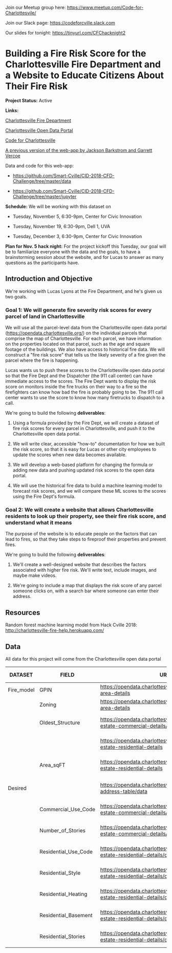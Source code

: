 Join our Meetup group here: https://www.meetup.com/Code-for-Charlottesvile/

Join our Slack page: https://codeforcville.slack.com

Our slides for tonight: https://tinyurl.com/CFChacknight2

# Building a Fire Risk Score for the Charlottesville Fire Department and a Website to Educate Citizens About Their Fire Risk

**Project Status:** Active

**Links:**

[Charlottesville Fire Department](https://www.charlottesville.org/departments-and-services/departments-a-g/fire-department)

[Charlottesville Open Data Portal](https://opendata.charlottesville.org/)

[Code for Charlottesville](codeforcharlottesville.org)

[A previous version of the web-app by Jackson Barkstrom and Garrett Vercoe](http://charlottesville-fire-help.herokuapp.com/)

Data and code for this web-app:

* https://github.com/Smart-Cville/CID-2018-CFD-Challenge/tree/master/data

* https://github.com/Smart-Cville/CID-2018-CFD-Challenge/tree/master/jupyter

**Schedule:** We will be working with this dataset on

* Tuesday, November 5, 6:30-9pm, Center for Civic Innovation

* Tuesday, November 19, 6:30-9pm, Dell 1, UVA

* Tuesday, December 3, 6:30-9pm, Center for Civic Innovation

**Plan for Nov. 5 hack night:** For the project kickoff this Tuesday, our goal will be to familiarize everyone with the data and the goals, to have a brainstorming session about the website, and for Lucas to answer as many questions as the participants have. 

## Introduction and Objective
We're working with Lucas Lyons at the Fire Department, and he's given us two goals.

### Goal 1: We will generate fire severity risk scores for every parcel of land in Charlottesville
We will use all the parcel-level data from the Charlottesville open data portal (https://opendata.charlottesville.org/) on the individual parcels that comprise the map of Charlottesville. For each parcel, we have information on the properties located on that parcel, such as the age and square footage of the buildings. We also have access to historical fire data. We will construct a "fire risk score" that tells us the likely severity of a fire given the parcel where the fire is happening. 

Lucas wants us to push these scores to the Charlottesville open data portal so that the Fire Dept and the Dispatcher (the 911 call center) can have immediate access to the scores. The Fire Dept wants to display the risk score on monitors inside the fire trucks on their way to a fire so the firefighters can know how bad the fire is probably going to be. The 911 call center wants to use the score to know how many firetrucks to dispatch to a call. 

We're going to build the following **deliverables**:

1. Using a formula provided by the Fire Dept, we will create a dataset of fire risk scores for every parcel in Charlottesville, and push it to the Charlottesville open data portal.

2. We will write clear, accessible "how-to" documentation for how we built the risk score, so that it is easy for Lucas or other city employees to update the scores when new data becomes available.

3. We will develop a web-based platform for changing the formula or adding new data and pushing updated risk scores to the open data portal.

4. We will use the historical fire data to build a machine learning model to forecast risk scores, and we will compare these ML scores to the scores using the Fire Dept's formula.

### Goal 2: We will create a website that allows Charlottesville residents to look up their property, see their fire risk score, and understand what it means
The purpose of the website is to educate people on the factors that can lead to fires, so that they take steps to fireproof their properties and prevent fires.

We're going to build the following **deliverables**:

1. We'll create a well-designed website that describes the factors associated with higher fire risk. We'll write text, include images, and maybe make videos.

2. We're going to include a map that displays the risk score of any parcel someone clicks on, with a search bar where someone can enter their address.

## Resources

Random forest machine learning model from Hack Cville 2018: http://charlottesville-fire-help.herokuapp.com/

## Data
All data for this project will come from the Charlottesville open data portal

| DATASET    | FIELD                | URL                                                                                | Open Portal Dataset               | Field Alias@URL               |
|------------|----------------------|------------------------------------------------------------------------------------|-----------------------------------|-------------------------------|
| Fire_model | GPIN                 | https://opendata.charlottesville.org/datasets/parcel-area-details                  | Parcel Area Details               | GeoParcelIdentificationNumber |
|            | Zoning               | https://opendata.charlottesville.org/datasets/parcel-area-details                  | Parcel Area Details               | Zoning                        |
|            | Oldest_Structure     | https://opendata.charlottesville.org/datasets/real-estate-commercial-details/data  | Real Estate (Commercial Details)  | YearBuilt                     |
|            |                      | https://opendata.charlottesville.org/datasets/real-estate-residential-details      | Real Estate (Residential Details) | YearBuilt                     |
|            | Area_sqFT            | https://opendata.charlottesville.org/datasets/real-estate-residential-details      | Real Estate (Residential Details) | SquareFootageFinshedLiving    |
|            |                      |                                                                                    |                                   |                               |
| Desired    |                      | https://opendata.charlottesville.org/datasets/master-address-table/data            | Master Address Table              |                               |
|            | Commercial_Use_Code  | https://opendata.charlottesville.org/datasets/real-estate-commercial-details/data  | Real Estate (Commercial Details)  | UseCode                       |
|            | Number_of_Stories    | https://opendata.charlottesville.org/datasets/real-estate-commercial-details/data  | Real Estate (Commercial Details)  | NumberOfStories               |
|            | Residential_Use_Code | https://opendata.charlottesville.org/datasets/real-estate-residential-details/data | Real Estate (Residential Details) | UseCode                       |
|            | Residential_Style    | https://opendata.charlottesville.org/datasets/real-estate-residential-details/data | Real Estate (Residential Details) | Style                         |
|            | Residential_Heating  | https://opendata.charlottesville.org/datasets/real-estate-residential-details/data | Real Estate (Residential Details) | Heating                       |
|            | Residential_Basement | https://opendata.charlottesville.org/datasets/real-estate-residential-details/data | Real Estate (Residential Details) | BasementType                  |
|            | Residential_Stories  | https://opendata.charlottesville.org/datasets/real-estate-residential-details/data | Real Estate (Residential Details) | NumberOfStories               |

